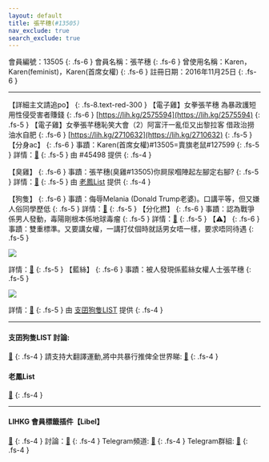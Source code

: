 ```yaml
---
layout: default
title: 張芊穗(#13505)
nav_exclude: true
search_exclude: true
---
```


會員編號：13505
{: .fs-6 }
會員名稱：張芊穗
{: .fs-6 }
曾使用名稱：Karen，Karen(feminist)，Karen(首席女權)
{: .fs-6 }
註冊日期：2016年11月25日
{: .fs-6 }

---

<div class="code-example" markdown="1">

【詳細主文請追po】
{: .fs-8.text-red-300 }
【電子雞】女拳張芊穗 為暴政護短 用性侵受害者賺錢
{: .fs-6 }
[https://lih.kg/2575594](https://lih.kg/2575594)
{: .fs-5 }
【電子雞】女拳張芊穗恥笑大會（2）阿富汗一亂佢又出黎拉客 借政治撈油水自肥
{: .fs-6 }
[https://lih.kg/2710632](https://lih.kg/2710632)
{: .fs-5 }
【分身ac】
{: .fs-6 }
事蹟：Karen(首席女權)#13505=賣旗老鼠#127599
{: .fs-5 }
詳情：[🔗](https://lih.kg/2710632)
{: .fs-5 }
由 #45498 提供
{: .fs-4 }

</div>
<div class="code-example" markdown="1">

【臭雞】
{: .fs-6 }
事蹟：張芊穗(臭雞#13505)你屙尿嗰陣起左腳定右腳?
{: .fs-5 }
詳情：[🔗](https://lih.kg/2381388)
{: .fs-5 }
由 [老鳳List](#老鳳list) 提供
{: .fs-4 }
</div>
<div class="code-example" markdown="1">

【狗隻】
{: .fs-6 }
事蹟：侮辱Melania (Donald Trump老婆)。口講平等，但又嫌人俗同學歷低
{: .fs-5 }
詳情：[🔗](https://lih.kg/gBpPNT)
{: .fs-5 }
【分化撚】
{: .fs-6 }
事蹟：認為戰爭係男人發動，毒陽剛根本係地球毒瘤
{: .fs-5 }
詳情：[🔗](https://lihkg.com/thread/2902088/page/8)
{: .fs-5 }
【⚠️】
{: .fs-6 }
事蹟：雙重標準。又要講女權，一講打仗個時就話男女唔一樣，要求唔同待遇
{: .fs-5 }

![](https://na.cx/i/US9rRHs.png)


詳情：[🔗](https://lih.kg/whAJEiX)
{: .fs-5 }
【藍絲】
{: .fs-6 }
事蹟：被人發現係藍絲女權人士張芊穗
{: .fs-5 }

![](https://na.cx/i/nuRuUC9.png)


詳情：[🔗](https://lih.kg/suCsdaX)
{: .fs-5 }
由 [支囝狗隻LIST](#支囝狗隻list-討論) 提供
{: .fs-4 }

</div>

---

#### 支囝狗隻LIST 討論: 
[🔗](https://lih.kg/2908480)
{: .fs-4 }
請支持大翻譯運動,將中共暴行推俾全世界睇: [🔗](https://twitter.com/tgtm_official)
{: .fs-4 }
#### 老鳳List
[🔗](https://lihkg.com/thread/2808424)
{: .fs-4 }

---

#### LIHKG 會員標籤插件【Libel】
[🔗](https://kitce.github.io/libel)
{: .fs-4 }
討論：[🔗](https://lih.kg/2841778)
{: .fs-4 }
Telegram頻道: [🔗](https://t.me/LibelOfficialChannel)
{: .fs-4 }
Telegram群組: [🔗](https://t.me/LibelOfficialGroup)
{: .fs-4 }
